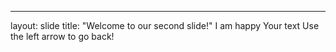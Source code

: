 ---
layout: slide
title: "Welcome to our second slide!"
I am happy
Your text
Use the left arrow to go back!
